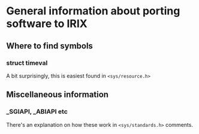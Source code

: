 # General information about porting software to IRIX

## Where to find symbols

### struct timeval

A bit surprisingly, this is easiest found in `<sys/resource.h>`

## Miscellaneous information

### _SGIAPI, _ABIAPI etc

There's an explanation on how these work in `<sys/standards.h>`
comments.
